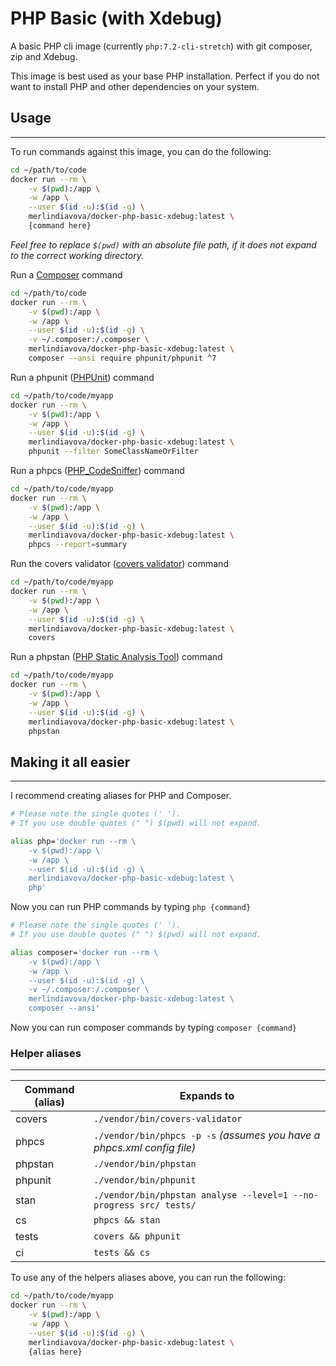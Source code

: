 # PHP Basic (with Xdebug)

A basic PHP cli image (currently `php:7.2-cli-stretch`) with git composer, zip and Xdebug.

This image is best used as your base PHP installation. Perfect if you do not want to install PHP and other dependencies on your system.

## Usage
---
To run commands against this image, you can do the following:

```bash
cd ~/path/to/code
docker run --rm \
    -v $(pwd):/app \
    -w /app \
    --user $(id -u):$(id -g) \
    merlindiavova/docker-php-basic-xdebug:latest \
    {command here}
```

_Feel free to replace `$(pwd)` with an absolute file path, if it does not expand to the correct working directory._

Run a [Composer](https://getcomposer.org/) command
```bash
cd ~/path/to/code
docker run --rm \
    -v $(pwd):/app \
    -w /app \
    --user $(id -u):$(id -g) \
    -v ~/.composer:/.composer \
    merlindiavova/docker-php-basic-xdebug:latest \
    composer --ansi require phpunit/phpunit ^7
```

Run a phpunit ([PHPUnit](https://github.com/sebastianbergmann/phpunit)) command
```bash
cd ~/path/to/code/myapp
docker run --rm \
    -v $(pwd):/app \
    -w /app \
    --user $(id -u):$(id -g) \
    merlindiavova/docker-php-basic-xdebug:latest \
    phpunit --filter SomeClassNameOrFilter
```

Run a phpcs ([PHP_CodeSniffer](https://github.com/squizlabs/PHP_CodeSniffer)) command
```bash
cd ~/path/to/code/myapp
docker run --rm \
    -v $(pwd):/app \
    -w /app \
    --user $(id -u):$(id -g) \
    merlindiavova/docker-php-basic-xdebug:latest \
    phpcs --report=summary
```

Run the covers validator ([covers validator](https://github.com/oradwell/covers-validator)) command
```bash
cd ~/path/to/code/myapp
docker run --rm \
    -v $(pwd):/app \
    -w /app \
    --user $(id -u):$(id -g) \
    merlindiavova/docker-php-basic-xdebug:latest \
    covers
```

Run a phpstan ([PHP Static Analysis Tool](https://github.com/phpstan/phpstan)) command
```bash
cd ~/path/to/code/myapp
docker run --rm \
    -v $(pwd):/app \
    -w /app \
    --user $(id -u):$(id -g) \
    merlindiavova/docker-php-basic-xdebug:latest \
    phpstan
```

## Making it all easier
---
I recommend creating aliases for PHP and Composer.

```bash
# Please note the single quotes (' '). 
# If you use double quotes (" ") $(pwd) will not expand.

alias php='docker run --rm \
    -v $(pwd):/app \
    -w /app \
    --user $(id -u):$(id -g) \
    merlindiavova/docker-php-basic-xdebug:latest \
    php'
```

Now you can run PHP commands by typing ```php {command}```

```bash
# Please note the single quotes (' '). 
# If you use double quotes (" ") $(pwd) will not expand.

alias composer='docker run --rm \
    -v $(pwd):/app \
    -w /app \
    --user $(id -u):$(id -g) \
    -v ~/.composer:/.composer \
    merlindiavova/docker-php-basic-xdebug:latest \
    composer --ansi'
```

Now you can run composer commands by typing ```composer {command}```

### Helper aliases
---
| Command (alias) | Expands to
| ------------- | -------------
| covers | `./vendor/bin/covers-validator`
| phpcs | `./vendor/bin/phpcs -p -s` _(assumes you have a phpcs.xml config file)_
| phpstan | `./vendor/bin/phpstan`
| phpunit | `./vendor/bin/phpunit`
| stan | `./vendor/bin/phpstan analyse --level=1 --no-progress src/ tests/`
| cs | `phpcs && stan`
| tests | `covers && phpunit`
| ci | `tests && cs`

To use any of the helpers aliases above, you can run the following:
```bash
cd ~/path/to/code/myapp
docker run --rm \
    -v $(pwd):/app \
    -w /app \
    --user $(id -u):$(id -g) \
    merlindiavova/docker-php-basic-xdebug:latest \
    {alias here}
```